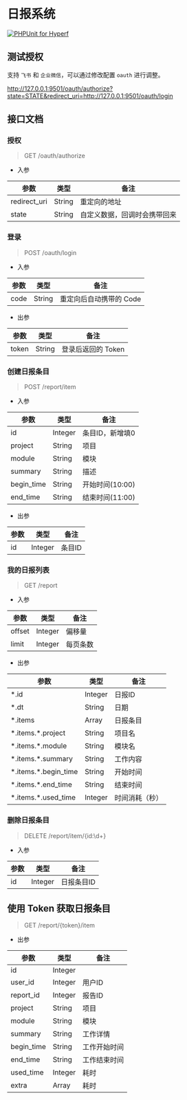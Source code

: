 # 日报系统

[![PHPUnit for Hyperf](https://github.com/kydever/daily-report/actions/workflows/test.yml/badge.svg)](https://github.com/kydever/daily-report/actions/workflows/test.yml)

## 测试授权

支持 `飞书` 和 `企业微信`，可以通过修改配置 `oauth` 进行调整。

http://127.0.0.1:9501/oauth/authorize?state=STATE&redirect_uri=http://127.0.0.1:9501/oauth/login

## 接口文档

### 授权

> GET /oauth/authorize

- 入参

| 参数           | 类型     | 备注             |
|--------------|--------|----------------|
| redirect_uri | String | 重定向的地址         |
| state        | String | 自定义数据，回调时会携带回来 |

### 登录

> POST /oauth/login

- 入参

| 参数 | 类型   | 备注                    |
| ---- | ------ | ----------------------- |
| code | String | 重定向后自动携带的 Code |

- 出参

| 参数  | 类型   | 备注               |
| ----- | ------ | ------------------ |
| token | String | 登录后返回的 Token |

### 创建日报条目

> POST /report/item

- 入参

| 参数       | 类型    | 备注            |
| ---------- | ------- | --------------- |
| id         | Integer | 条目ID，新增填0 |
| project    | String  | 项目            |
| module     | String  | 模块            |
| summary    | String  | 描述            |
| begin_time | String  | 开始时间(10:00) |
| end_time   | String  | 结束时间(11:00) |

- 出参

| 参数 | 类型    | 备注   |
| ---- | ------- | ------ |
| id   | Integer | 条目ID |

### 我的日报列表

> GET /report

- 入参

| 参数     | 类型    | 备注   |
|--------| ------- |------|
| offset | Integer | 偏移量  |
| limit  | Integer  | 每页条数 |

- 出参

| 参数                    | 类型      | 备注      |
|-----------------------|---------|---------|
| *.id                  | Integer | 日报ID    |
| *.dt                  | String  | 日期      |
| *.items               | Array   | 日报条目    |
| \*.items.*.project    | String  | 项目名     |
| \*.items.*.module     | String  | 模块名     |
| \*.items.*.summary    | String  | 工作内容    |
| \*.items.*.begin_time | String  | 开始时间    |
| \*.items.*.end_time   | String  | 结束时间    |
| \*.items.*.used_time  | Integer | 时间消耗（秒） |

### 删除日报条目

> DELETE /report/item/{id:\d+}

- 入参

| 参数     | 类型    | 备注     |
|--------| ------- |--------|
| id | Integer | 日报条目ID |

## 使用 Token 获取日报条目

> GET /report/{token}/item

- 出参

| 参数 | 类型      | 备注   |
| --- |---------|------|
| id | Integer |      |
| user_id | Integer | 用户ID |
| report_id | Integer | 报告ID |
| project | String  | 项目 |
| module | String | 模块 |
| summary | String | 工作详情 |
| begin_time | String | 工作开始时间 |
| end_time | String | 工作结束时间 |
| used_time | Integer | 耗时 |
| extra | Array | 耗时 |

